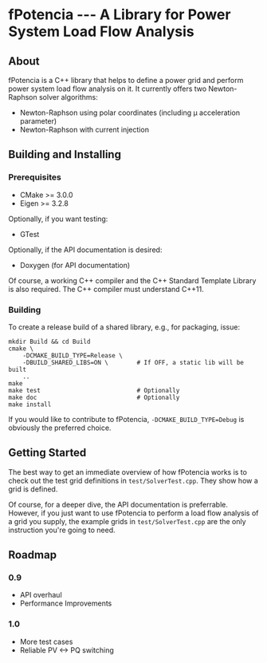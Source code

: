 # fPotencia --- A Library for Power System Load Flow Analysis


## About

fPotencia is a C++ library that helps to define a power grid and perform power
system load flow analysis on it. It currently offers two Newton-Raphson solver
algorithms:

  - Newton-Raphson using polar coordinates (including µ acceleration
    parameter)
  - Newton-Raphson with current injection


## Building and Installing

### Prerequisites

  - CMake >= 3.0.0
  - Eigen >= 3.2.8

Optionally, if you want testing:

  - GTest

Optionally, if the API documentation is desired:

  - Doxygen (for API documentation)

Of course, a working C++ compiler and the C++ Standard Template Library is
also required. The C++ compiler must understand C++11.

### Building

To create a release build of a shared library, e.g., for packaging, issue:

    mkdir Build && cd Build
    cmake \
        -DCMAKE_BUILD_TYPE=Release \
        -DBUILD_SHARED_LIBS=ON \        # If OFF, a static lib will be built
        ..
    make
    make test                           # Optionally
    make doc                            # Optionally
    make install

If you would like to contribute to fPotencia, `-DCMAKE_BUILD_TYPE=Debug` is
obviously the preferred choice.


## Getting Started

The best way to get an immediate overview of how fPotencia works is to check
out the test grid definitions in `test/SolverTest.cpp`. They show how a grid
is defined.

Of course, for a deeper dive, the API documentation is preferrable. However,
if you just want to use fPotencia to perform a load flow analysis of a grid
you supply, the example grids in `test/SolverTest.cpp` are the only
instruction you're going to need.


## Roadmap

### 0.9

  - API overhaul
  - Performance Improvements

### 1.0

  - More test cases
  - Reliable PV <-> PQ switching
